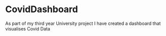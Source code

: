 # CovidDashboard
As part of my third year University project I have created a dashboard that visualises Covid Data
